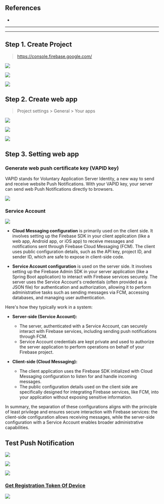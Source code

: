 ## References
- 


----
----

## Step 1. Create Project

> https://console.firebase.google.com/

![](fcm-create-project.png)

![](fcm-create-project-1.png)

![](fcm-create-project-2.png)

## Step 2. Create web app
> Project settings > General > Your apps

![](fcm-web-integration.png)

![](fcm-web-integration-1.png)

![](fcm-web-integration-2.png)

## Step 3. Setting web app

### Generate web push certificate key (VAPID key)

VAPID stands for Voluntary Application Server Identity, a new way to send and receive website Push Notifications. With your VAPID key, your server can send web Push Notifications directly to browsers.

![](fcm-web-setting-cloud-messaging.png)

### Service Account

![](fcm-web-setting-service-account.png)

- **Cloud Messaging configuration** is primarily used on the client side. It involves setting up the Firebase SDK in your client application (like a web app, Android app, or iOS app) to receive messages and notifications sent through Firebase Cloud Messaging (FCM). The client uses public configuration details, such as the API key, project ID, and sender ID, which are safe to expose in client-side code.

- **Service Account configuration** is used on the server side. It involves setting up the Firebase Admin SDK in your server application (like a Spring Boot application) to interact with Firebase services securely. The server uses the Service Account's credentials (often provided as a JSON file) for authentication and authorization, allowing it to perform administrative tasks such as sending messages via FCM, accessing databases, and managing user authentication.

Here's how they typically work in a system:

- **Server-side (Service Account):**
    - The server, authenticated with a Service Account, can securely interact with Firebase services, including sending push notifications through FCM.
    - Service Account credentials are kept private and used to authorize the server application to perform operations on behalf of your Firebase project.

- **Client-side (Cloud Messaging):**
    - The client application uses the Firebase SDK initialized with Cloud Messaging configuration to listen for and handle incoming messages.
    - The public configuration details used on the client side are specifically designed for integrating Firebase services, like FCM, into your application without exposing sensitive information.

In summary, the separation of these configurations aligns with the principle of least privilege and ensures secure interaction with Firebase services: the client-side configuration allows receiving messages, while the server-side configuration with a Service Account enables broader administrative capabilities.

## Test Push Notification

![](fcm-test-push-notification.png)

![](fcm-test-push-notification-1.png)

![](fcm-test-push-notification-2.png)

### [Get Registration Token Of Device](https://firebase.google.com/docs/cloud-messaging/js/client?authuser=0#access_the_registration_token)
![](fcm-test-push-notification-3.png)